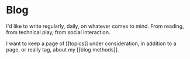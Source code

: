 # Blog

I'd like to write regularly, daily, on whatever comes to mind. From reading, from technical play, from social interaction.

I want to keep a page of [[topics]] under consideration,
in addition to a page, or really tag, about my [[blog methods]].
